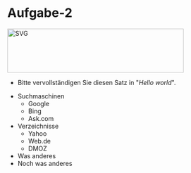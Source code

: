 # Aufgabe-2
<img alt="SVG" src="https://www.flaticon.com/svg/static/icons/svg/2097/2097184.svg" height="100px" width="400px" /> 
 <ul>
<li>Bitte vervollständigen Sie diesen Satz in "<i>Hello world</i>".
  </ul>
  

 <ul>
        <li>Suchmaschinen
            <ul>
                <li>Google</li>
                <li>Bing</li>
                <li>Ask.com</li>
            </ul>
        </li>
        <li>Verzeichnisse
            <ul>
                <li>Yahoo</li>
                <li>Web.de</li>
                <li>DMOZ</li>
            </ul>
        </li>
        <li>Was anderes</li>
        <li>Noch was anderes</li>
    </ul>
